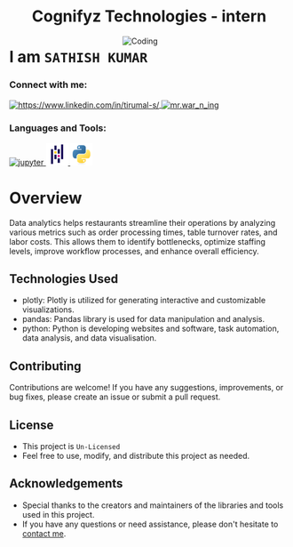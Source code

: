 <h1 align="center">Cognifyz Technologies - intern</h1> </p>
<img align="right" alt="Coding" width="300" src="https://media.tenor.com/YZPnGuPeZv8AAAAd/coding.gif">

</a><h1>I am `SATHISH KUMAR`</h1>
<h3 align="left">Connect with me:</h3>
<p align="left">
<a href="https://linkedin.com/in/https://www.linkedin.com/in/sathishkumarraj/" target="blank"><img align="center" src="https://raw.githubusercontent.com/rahuldkjain/github-profile-readme-generator/master/src/images/icons/Social/linked-in-alt.svg" alt="https://www.linkedin.com/in/tirumal-s/" height="30" width="40" />
<a href="https://instagram.com/rajendsathish_sk/" target="blank"><img align="center" src="https://raw.githubusercontent.com/rahuldkjain/github-profile-readme-generator/master/src/images/icons/Social/instagram.svg" alt="mr.war_n_ing" height="30" width="40" /></a>
</p>

<h3 align="left">Languages and Tools:</h3>
<p align="left"> <a href="https://jupyter.org/" target="_blank" rel="noreferrer"> <img src="https://jupyter.org/assets/homepage/main-logo.svg" alt="jupyter" width="40" height="40"/> </a> <a href="https://pandas.pydata.org/" target="_blank" rel="noreferrer"> <img src="https://raw.githubusercontent.com/devicons/devicon/2ae2a900d2f041da66e950e4d48052658d850630/icons/pandas/pandas-original.svg" alt="pandas" width="40" height="40"/> </a> <a href="https://www.python.org" target="_blank" rel="noreferrer"> <img src="https://raw.githubusercontent.com/devicons/devicon/master/icons/python/python-original.svg" alt="python" width="40" height="40"/> </a></p>







# Overview

Data analytics helps restaurants streamline their operations by analyzing various metrics such as order processing times, table turnover rates, and labor costs. This allows them to identify bottlenecks, optimize staffing levels, improve workflow processes, and enhance overall efficiency.

## Technologies Used
- plotly: Plotly is utilized for generating interactive and customizable visualizations.
- pandas: Pandas library is used for data manipulation and analysis.
- python: Python is developing websites and software, task automation, data analysis, and data visualisation.
## Contributing

Contributions are welcome! If you have any suggestions, improvements, or bug fixes, please create an issue or submit a pull request.

## License

- This project is `Un-Licensed`
- Feel free to use, modify, and distribute this project as needed.

## Acknowledgements

- Special thanks to the creators and maintainers of the libraries and tools used in this project.
- If you have any questions or need assistance, please don't hesitate to [contact me](https://www.linkedin.com/in/sathishkumarraj/).
